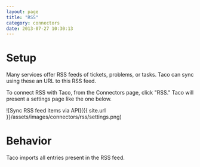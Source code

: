 ```yaml
---
layout: page
title: "RSS"
category: connectors
date: 2013-07-27 10:30:13
---
```


# Setup

Many services offer RSS feeds of tickets, problems, or tasks. Taco can
sync using these an URL to this RSS feed.

To connect RSS with Taco, from the Connectors page, click "RSS." Taco
will present a settings page like the one below. 

![Sync RSS feed items via API]({{ site.url }}/assets/images/connectors/rss/settings.png)


# Behavior

Taco imports all entries present in the RSS feed.
